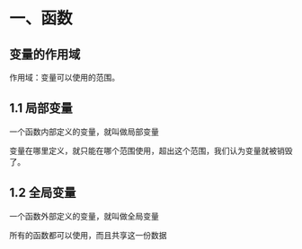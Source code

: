 # 一、函数

## 变量的作用域

作用域：变量可以使用的范围。

## 1.1 局部变量

一个函数内部定义的变量，就叫做局部变量

变量在哪里定义，就只能在哪个范围使用，超出这个范围，我们认为变量就被销毁了。

## 1.2 全局变量

一个函数外部定义的变量，就叫做全局变量

所有的函数都可以使用，而且共享这一份数据


